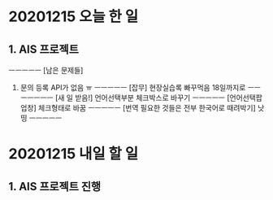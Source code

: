 # 20201215 오늘 한 일
## 1. AIS 프로젝트
ㅡㅡㅡㅡㅡ
[남은 문제들]
1. 문의 등록
API가 없음 ㅠ
ㅡㅡㅡㅡㅡ
[잡무]
현장실습록 빠꾸먹음 18일까지로 ㅡㅡ
ㅡㅡㅡㅡㅡ
[새 일 받음!]
언어선택부분 체크박스로 바꾸기
ㅡㅡㅡㅡㅡ
[언어선택팝업창]
체크형태로 바꿈
ㅡㅡㅡㅡㅡ
[번역 필요한 것들은 전부 한국어로 때려박기]
낫띵
ㅡㅡㅡㅡㅡ 

# 20201215 내일 할 일
## 1. AIS 프로젝트 진행

